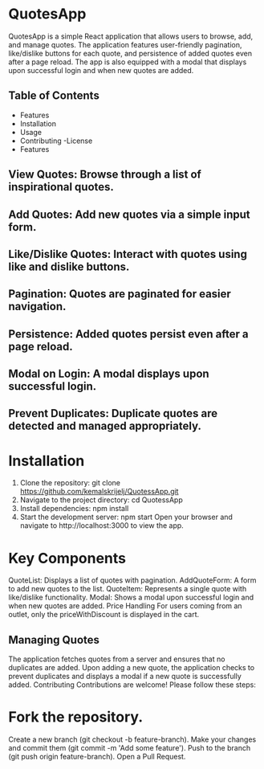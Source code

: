 # QuotesApp
QuotesApp is a simple React application that allows users to browse, add, and manage quotes. The application features user-friendly pagination, like/dislike buttons for each quote, and persistence of added quotes even after a page reload. The app is also equipped with a modal that displays upon successful login and when new quotes are added.

## Table of Contents
- Features
- Installation
- Usage
- Contributing
-License
- Features
## View Quotes: Browse through a list of inspirational quotes.
## Add Quotes: Add new quotes via a simple input form.
## Like/Dislike Quotes: Interact with quotes using like and dislike buttons.
## Pagination: Quotes are paginated for easier navigation.
## Persistence: Added quotes persist even after a page reload.
## Modal on Login: A modal displays upon successful login.
## Prevent Duplicates: Duplicate quotes are detected and managed appropriately.

# Installation

1. Clone the repository:
git clone https://github.com/kemalskrijelj/QuotessApp.git
2. Navigate to the project directory:
cd QuotessApp
3. Install dependencies:
npm install
4. Start the development server:
npm start
Open your browser and navigate to http://localhost:3000 to view the app.

# Key Components
QuoteList: Displays a list of quotes with pagination.
AddQuoteForm: A form to add new quotes to the list.
QuoteItem: Represents a single quote with like/dislike functionality.
Modal: Shows a modal upon successful login and when new quotes are added.
Price Handling
For users coming from an outlet, only the priceWithDiscount is displayed in the cart.

## Managing Quotes
The application fetches quotes from a server and ensures that no duplicates are added.
Upon adding a new quote, the application checks to prevent duplicates and displays a modal if a new quote is successfully added.
Contributing
Contributions are welcome! Please follow these steps:

# Fork the repository.
Create a new branch (git checkout -b feature-branch).
Make your changes and commit them (git commit -m 'Add some feature').
Push to the branch (git push origin feature-branch).
Open a Pull Request.

